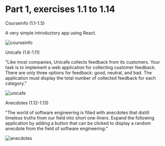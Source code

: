 # Part 1, exercises 1.1 to 1.14

Courseinfo (1.1-1.5)

A very simple introductory app using React.

![courseinfo](https://user-images.githubusercontent.com/100543895/158880213-de160d5f-9e3d-4533-9da9-50cb7ce91ceb.png)

Unicafe (1.6-1.11)

"Like most companies, Unicafe collects feedback from its customers. Your task is to implement a web application for collecting customer feedback. 
There are only three options for feedback: good, neutral, and bad.
The application must display the total number of collected feedback for each category."

![unicafe](https://user-images.githubusercontent.com/100543895/158880220-38d3bb75-1afd-40b7-9a7d-36e133011f39.png)

Anecdotes (1.12-1.13)

"The world of software engineering is filled with anecdotes that distill timeless truths from our field into short one-liners.
Expand the following application by adding a button that can be clicked to display a random anecdote from the field of software engineering:"

![anecdotes](https://user-images.githubusercontent.com/100543895/158880222-c5a2d8d1-f80e-4fb1-95c2-6619ed9a2a86.png)
